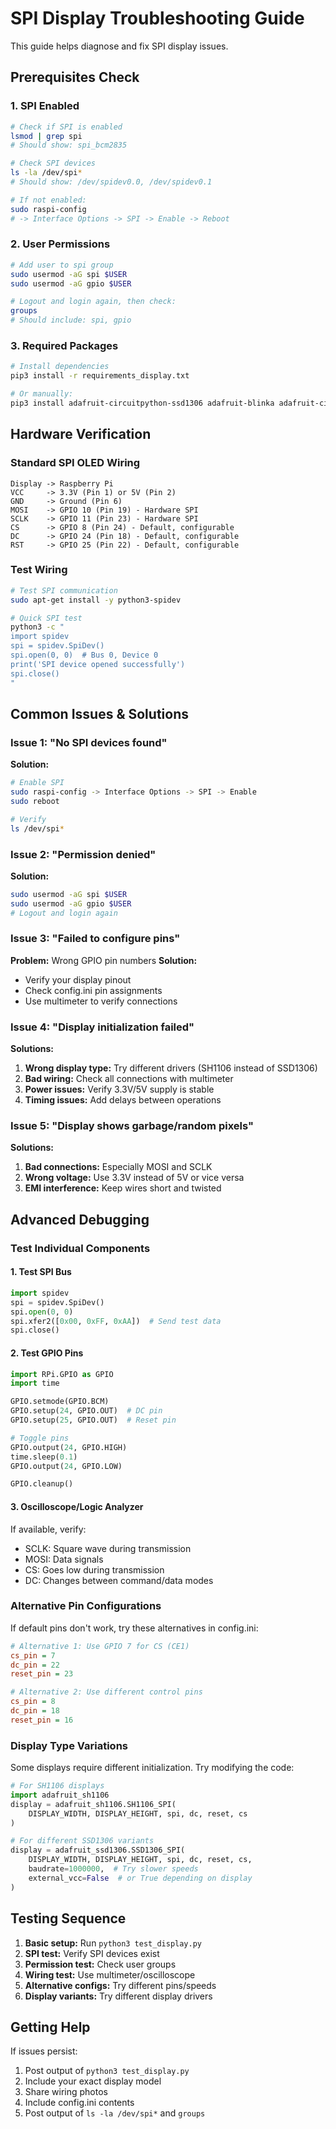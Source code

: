 # SPI Display Troubleshooting Guide

This guide helps diagnose and fix SPI display issues.

## Prerequisites Check

### 1. SPI Enabled
```bash
# Check if SPI is enabled
lsmod | grep spi
# Should show: spi_bcm2835

# Check SPI devices
ls -la /dev/spi*
# Should show: /dev/spidev0.0, /dev/spidev0.1

# If not enabled:
sudo raspi-config
# -> Interface Options -> SPI -> Enable -> Reboot
```

### 2. User Permissions
```bash
# Add user to spi group
sudo usermod -aG spi $USER
sudo usermod -aG gpio $USER

# Logout and login again, then check:
groups
# Should include: spi, gpio
```

### 3. Required Packages
```bash
# Install dependencies
pip3 install -r requirements_display.txt

# Or manually:
pip3 install adafruit-circuitpython-ssd1306 adafruit-blinka adafruit-circuitpython-busdevice RPi.GPIO Pillow
```

## Hardware Verification

### Standard SPI OLED Wiring
```
Display -> Raspberry Pi
VCC     -> 3.3V (Pin 1) or 5V (Pin 2)
GND     -> Ground (Pin 6)
MOSI    -> GPIO 10 (Pin 19) - Hardware SPI
SCLK    -> GPIO 11 (Pin 23) - Hardware SPI
CS      -> GPIO 8 (Pin 24) - Default, configurable
DC      -> GPIO 24 (Pin 18) - Default, configurable  
RST     -> GPIO 25 (Pin 22) - Default, configurable
```

### Test Wiring
```bash
# Test SPI communication
sudo apt-get install -y python3-spidev

# Quick SPI test
python3 -c "
import spidev
spi = spidev.SpiDev()
spi.open(0, 0)  # Bus 0, Device 0
print('SPI device opened successfully')
spi.close()
"
```

## Common Issues & Solutions

### Issue 1: "No SPI devices found"
**Solution:**
```bash
# Enable SPI
sudo raspi-config -> Interface Options -> SPI -> Enable
sudo reboot

# Verify
ls /dev/spi*
```

### Issue 2: "Permission denied"
**Solution:**
```bash
sudo usermod -aG spi $USER
sudo usermod -aG gpio $USER
# Logout and login again
```

### Issue 3: "Failed to configure pins"
**Problem:** Wrong GPIO pin numbers
**Solution:** 
- Verify your display pinout
- Check config.ini pin assignments
- Use multimeter to verify connections

### Issue 4: "Display initialization failed"
**Solutions:**
1. **Wrong display type:** Try different drivers (SH1106 instead of SSD1306)
2. **Bad wiring:** Check all connections with multimeter
3. **Power issues:** Verify 3.3V/5V supply is stable
4. **Timing issues:** Add delays between operations

### Issue 5: "Display shows garbage/random pixels"
**Solutions:**
1. **Bad connections:** Especially MOSI and SCLK
2. **Wrong voltage:** Use 3.3V instead of 5V or vice versa
3. **EMI interference:** Keep wires short and twisted

## Advanced Debugging

### Test Individual Components

#### 1. Test SPI Bus
```python
import spidev
spi = spidev.SpiDev()
spi.open(0, 0)
spi.xfer2([0x00, 0xFF, 0xAA])  # Send test data
spi.close()
```

#### 2. Test GPIO Pins
```python
import RPi.GPIO as GPIO
import time

GPIO.setmode(GPIO.BCM)
GPIO.setup(24, GPIO.OUT)  # DC pin
GPIO.setup(25, GPIO.OUT)  # Reset pin

# Toggle pins
GPIO.output(24, GPIO.HIGH)
time.sleep(0.1)
GPIO.output(24, GPIO.LOW)

GPIO.cleanup()
```

#### 3. Oscilloscope/Logic Analyzer
If available, verify:
- SCLK: Square wave during transmission
- MOSI: Data signals
- CS: Goes low during transmission
- DC: Changes between command/data modes

### Alternative Pin Configurations

If default pins don't work, try these alternatives in config.ini:

```ini
# Alternative 1: Use GPIO 7 for CS (CE1)
cs_pin = 7
dc_pin = 22
reset_pin = 23

# Alternative 2: Use different control pins
cs_pin = 8
dc_pin = 18
reset_pin = 16
```

### Display Type Variations

Some displays require different initialization. Try modifying the code:

```python
# For SH1106 displays
import adafruit_sh1106
display = adafruit_sh1106.SH1106_SPI(
    DISPLAY_WIDTH, DISPLAY_HEIGHT, spi, dc, reset, cs
)

# For different SSD1306 variants
display = adafruit_ssd1306.SSD1306_SPI(
    DISPLAY_WIDTH, DISPLAY_HEIGHT, spi, dc, reset, cs,
    baudrate=1000000,  # Try slower speeds
    external_vcc=False  # or True depending on display
)
```

## Testing Sequence

1. **Basic setup:** Run `python3 test_display.py`
2. **SPI test:** Verify SPI devices exist
3. **Permission test:** Check user groups
4. **Wiring test:** Use multimeter/oscilloscope
5. **Alternative configs:** Try different pins/speeds
6. **Display variants:** Try different display drivers

## Getting Help

If issues persist:
1. Post output of `python3 test_display.py`
2. Include your exact display model
3. Share wiring photos
4. Include config.ini contents
5. Post output of `ls -la /dev/spi*` and `groups`